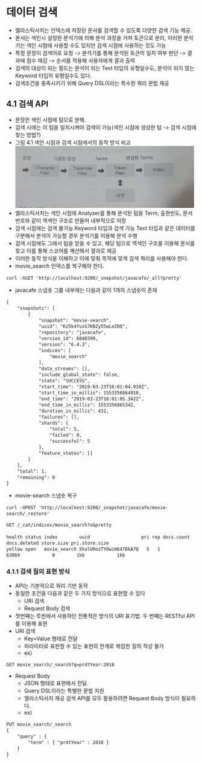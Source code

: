 # 데이터 검색
- 엘라스틱서치는 인덱스에 저장된 문서를 검색할 수 있도록 다양한 검색 기능 제공.
- 문서는 색인시 설정한 분석기에 의해 분석 과정을 거쳐 토큰으로 분리, 이러한 분석기는 색인 시첨에 사용할 수도 있지만 검색 시점에 사용하는 것도 가능
- 특정 문장이 검색어로 요청 -> 분석기를 통해 분석된 토큰의 일치 여부 판단 -> 결과에 점수 매김 -> 순서를 적용해 사용자에게 결과 출력
- 검색의 대상이 되는 필드는 분석이 되는 Text 타입의 유형일수도, 분석이 되지 않는 Keyword 타입의 유형일수도 있다.
- 검색조건을 충족시키기 위해 Query DSL이라는 특수한 쿼리 문법 제공

## 4.1 검색 API
- 문장은 색인 시점에 텀으로 분해. 
- 검색 시에는 이 텀을 일치시켜야 검색이 가능(색인 시점에 생성한 텀 -> 검색 시점에 찾는 방법?)
- 그림 4.1 색인 시점과 검색 시점에서의 동작 방식 비교
![형태소 분석 프로세스](/image/img_7.png)
- 엘라스틱서치는 색인 시첨에 Analyzer를 통해 분석된 텀을 Term, 출현빈도, 문서번호와 같이 역색인 구조로 만들어 내부적으로 저장
- 검색 시점에는 검색 불가능 Keyword 타입과 검색 가능 Text 타입과 같은 데이터를 구분해서 분석이 가능할 경우 분석기를 이용해 분석 수행
- 검색 시점에도 그래서 텀을 얻을 수 있고, 해당 텀으로 역색인 구조를 이용해 문서를 찾고 이를 통해 스코어를 꼐산해서 결과로 제공
- 이러한 동작 방식을 이해하고 이에 맞춰 목적에 맞게 검색 쿼리를 사용해야 한다.
- movie_search 인덱스를 복구해야 한다. 
~~~
curl -XGET 'http://localhost:9200/_snapshot/javacafe/_all?pretty'
~~~
- javacafe 스냅숏 그룹 내부에는 다음과 같이 1개의 스냅숏이 존재
~~~
{
    "snapshots": [
        {
            "snapshot": "movie-search",
            "uuid": "Kz5k4fusS7KBZy55wLeZ0Q",
            "repository": "javacafe",
            "version_id": 6040399,
            "version": "6.4.3",
            "indices": [
                "movie_search"
            ],
            "data_streams": [],
            "include_global_state": false,
            "state": "SUCCESS",
            "start_time": "2019-03-23T16:01:04.910Z",
            "start_time_in_millis": 1553356864910,
            "end_time": "2019-03-23T16:01:05.342Z",
            "end_time_in_millis": 1553356865342,
            "duration_in_millis": 432,
            "failures": [],
            "shards": {
                "total": 5,
                "failed": 0,
                "successful": 5
            },
            "feature_states": []
        }
    ],
    "total": 1,
    "remaining": 0
}
~~~
- movie-search 스냅숏 복구
~~~
curl -XPOST 'http://localhost:9200/_snapshot/javacafe/movie-search/_restore'
~~~

~~~
GET /_cat/indices/movie_search?v&pretty

health status index        uuid                   pri rep docs.count docs.deleted store.size pri.store.size
yellow open   movie_search 5halU0ozTYOwiH647DkA7Q   5   1          63069            0        1kb            1kb
~~~

### 4.1.1 검색 질의 표현 방식
- API는 기본적으로 쿼리 기반 동작
- 동일한 조건을 다음과 같은 두 가지 방식으로 표현할 수 있다
  - URI 검색
  - Request Body 검색
- 첫번째는 루씬에서 사용하던 전통적은 방식의 URI 표기법. 두 번째는 RESTful API를 이용해 표현
- URI 검색
  - Key=Value 형태로 전달
  - 파라미터로 표현할 수 있는 표현의 한계로 복잡한 질의 작성 불가
  - ex)
~~~
GET movie_search/_search?q=prdtYear:2018
~~~
- Request Body
  - JSON 형태로 표현해서 전달.
  - Query DSL이라는 특별한 문법 지원
  - 엘라스틱서치 제공 검색 API를 모두 활용하려면 Request Body 방식이 필요하다.
  - ex)
~~~
PUT movie_search/_search
{
    "query" : {
        "term" : { "prdtYear" : 2018 }
    }
}
~~~




